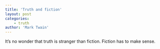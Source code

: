 ```yaml
---
title: 'Truth and fiction'
layout: post
categories:
    - truth
author: 'Mark Twain'
---
```


It’s no wonder that truth is stranger than fiction. Fiction has to make sense.
